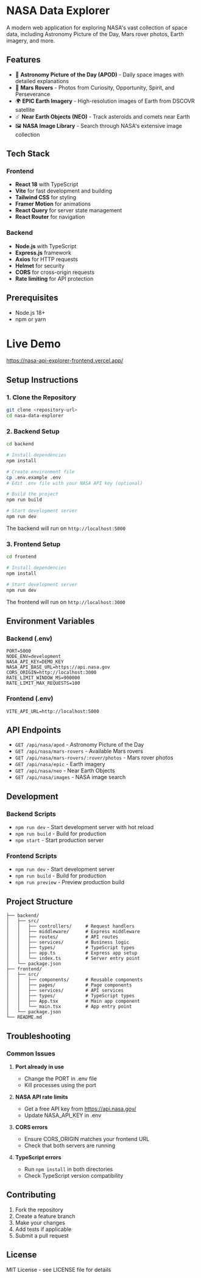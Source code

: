 # NASA Data Explorer

A modern web application for exploring NASA's vast collection of space data, including Astronomy Picture of the Day, Mars rover photos, Earth imagery, and more.

## Features

- 🌌 **Astronomy Picture of the Day (APOD)** - Daily space images with detailed explanations
- 🚀 **Mars Rovers** - Photos from Curiosity, Opportunity, Spirit, and Perseverance
- 🌍 **EPIC Earth Imagery** - High-resolution images of Earth from DSCOVR satellite
- ☄️ **Near Earth Objects (NEO)** - Track asteroids and comets near Earth
- 🖼️ **NASA Image Library** - Search through NASA's extensive image collection

## Tech Stack

### Frontend
- **React 18** with TypeScript
- **Vite** for fast development and building
- **Tailwind CSS** for styling
- **Framer Motion** for animations
- **React Query** for server state management
- **React Router** for navigation

### Backend
- **Node.js** with TypeScript
- **Express.js** framework
- **Axios** for HTTP requests
- **Helmet** for security
- **CORS** for cross-origin requests
- **Rate limiting** for API protection

## Prerequisites

- Node.js 18+ 
- npm or yarn

# Live Demo
https://nasa-api-explorer-frontend.vercel.app/
## Setup Instructions

### 1. Clone the Repository
```bash
git clone <repository-url>
cd nasa-data-explorer
```

### 2. Backend Setup

```bash
cd backend

# Install dependencies
npm install

# Create environment file
cp .env.example .env
# Edit .env file with your NASA API key (optional)

# Build the project
npm run build

# Start development server
npm run dev
```

The backend will run on `http://localhost:5000`

### 3. Frontend Setup

```bash
cd frontend

# Install dependencies
npm install

# Start development server
npm run dev
```

The frontend will run on `http://localhost:3000`

## Environment Variables

### Backend (.env)
```env
PORT=5000
NODE_ENV=development
NASA_API_KEY=DEMO_KEY
NASA_API_BASE_URL=https://api.nasa.gov
CORS_ORIGIN=http://localhost:3000
RATE_LIMIT_WINDOW_MS=900000
RATE_LIMIT_MAX_REQUESTS=100
```

### Frontend (.env)
```env
VITE_API_URL=http://localhost:5000
```

## API Endpoints

- `GET /api/nasa/apod` - Astronomy Picture of the Day
- `GET /api/nasa/mars-rovers` - Available Mars rovers
- `GET /api/nasa/mars-rovers/:rover/photos` - Mars rover photos
- `GET /api/nasa/epic` - Earth imagery
- `GET /api/nasa/neo` - Near Earth Objects
- `GET /api/nasa/images` - NASA image search

## Development

### Backend Scripts
- `npm run dev` - Start development server with hot reload
- `npm run build` - Build for production
- `npm start` - Start production server

### Frontend Scripts
- `npm run dev` - Start development server
- `npm run build` - Build for production
- `npm run preview` - Preview production build

## Project Structure

```
├── backend/
│   ├── src/
│   │   ├── controllers/     # Request handlers
│   │   ├── middleware/      # Express middleware
│   │   ├── routes/          # API routes
│   │   ├── services/        # Business logic
│   │   ├── types/           # TypeScript types
│   │   ├── app.ts           # Express app setup
│   │   └── index.ts         # Server entry point
│   └── package.json
├── frontend/
│   ├── src/
│   │   ├── components/      # Reusable components
│   │   ├── pages/           # Page components
│   │   ├── services/        # API services
│   │   ├── types/           # TypeScript types
│   │   ├── App.tsx          # Main app component
│   │   └── main.tsx         # App entry point
│   └── package.json
└── README.md
```

## Troubleshooting

### Common Issues

1. **Port already in use**
   - Change the PORT in .env file
   - Kill processes using the port

2. **NASA API rate limits**
   - Get a free API key from https://api.nasa.gov/
   - Update NASA_API_KEY in .env

3. **CORS errors**
   - Ensure CORS_ORIGIN matches your frontend URL
   - Check that both servers are running

4. **TypeScript errors**
   - Run `npm install` in both directories
   - Check TypeScript version compatibility

## Contributing

1. Fork the repository
2. Create a feature branch
3. Make your changes
4. Add tests if applicable
5. Submit a pull request

## License

MIT License - see LICENSE file for details 
